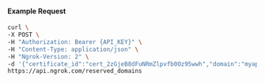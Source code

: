 <!-- Code generated for API Clients. DO NOT EDIT. -->

#### Example Request

```bash
curl \
-X POST \
-H "Authorization: Bearer {API_KEY}" \
-H "Content-Type: application/json" \
-H "Ngrok-Version: 2" \
-d '{"certificate_id":"cert_2zGjeB8dFuNRmZlpvfb0Oz95wwh","domain":"myapp.mydomain.com","region":"us"}' \
https://api.ngrok.com/reserved_domains
```
